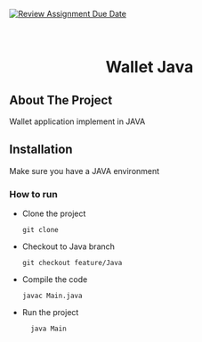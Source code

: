[![Review Assignment Due Date](https://classroom.github.com/assets/deadline-readme-button-24ddc0f5d75046c5622901739e7c5dd533143b0c8e959d652212380cedb1ea36.svg)](https://classroom.github.com/a/hy8NMZUz)

<br />
<div align="center">
  <h1 align="center">Wallet Java</h1>
</div>

## About The Project

Wallet application implement in JAVA

## Installation
Make sure you have a JAVA environment

### How to run

* Clone the project
  ```ssh
  git clone
* Checkout to Java branch
  ```ssh
  git checkout feature/Java
* Compile the code
  ```ssh
  javac Main.java
* Run the project
  ```npm
    java Main
